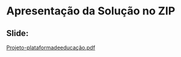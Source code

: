# Apresentação da Solução no ZIP


## Slide:
[Projeto-plataformadeeducação.pdf](https://github.com/ICEI-PUC-Minas-PMV-ADS/pmv-ads-2022-1-e3-proj-mov-t3-projeto-plataforma-aprendizado/files/8962873/Projeto-plataformadeeducacao.pdf)
